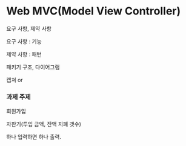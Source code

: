 

# Web MVC(Model View Controller)

요구 사항, 제약 사항

요구 사항 : 기능

제약 사항 : 패턴



패키기 구조, 다이어그램

캡쳐  or 



### 과제 주제

회원가입

자판기(투입 금액, 잔액 지폐 갯수) 

하나 입력하면 하나 출력.

